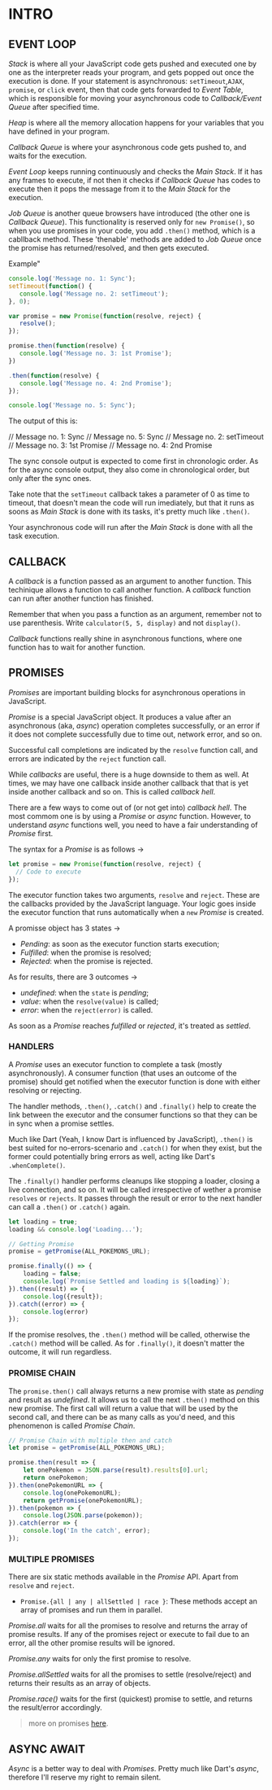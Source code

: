# INTRO

## EVENT LOOP

*Stack* is where all your JavaScript code gets pushed and executed one by one as the interpreter reads your program, and gets popped out once the execution is done. If your statement is asynchronous: `setTimeout`,`AJAX`, `promise`, or `click` event, then that code gets forwarded to *Event Table*, which is responsible for moving your asynchronous code to *Callback/Event Queue* after specified time.

*Heap* is where all the memory allocation happens for your variables that you have defined in your program.

*Callback Queue* is where your asynchronous code gets pushed to, and waits for the execution.

*Event Loop* keeps running continuously and checks the *Main Stack*. If it has any frames to execute, if not then it checks if *Callback Queue* has codes to execute then it pops the message from it to the *Main Stack* for the execution.

*Job Queue* is another queue browsers have introduced (the other one is *Callback Queue*). This functionality is reserved only for `new Promise()`, so when you use promises in your code, you add `.then()` method, which is a cabllback method. These 'thenable' methods are added to *Job Queue* once the promise has returned/resolved, and then gets executed.

Example"

```javascript
console.log('Message no. 1: Sync');
setTimeout(function() {
   console.log('Message no. 2: setTimeout');
}, 0);

var promise = new Promise(function(resolve, reject) {
   resolve();
});

promise.then(function(resolve) {
   console.log('Message no. 3: 1st Promise');
})

.then(function(resolve) {
   console.log('Message no. 4: 2nd Promise');
});

console.log('Message no. 5: Sync');
```

The output of this is:

// Message no. 1: Sync
// Message no. 5: Sync
// Message no. 2: setTimeout
// Message no. 3: 1st Promise
// Message no. 4: 2nd Promise

The sync console output is expected to come first in chronologic order. As for the async console output, they also come in chronological order, but only after the sync ones.

Take note that the `setTimeout` callback takes a parameter of 0 as time to timeout, that doesn't mean the code will run imediately, but that it runs as soons as *Main Stack* is done with its tasks, it's pretty much like `.then()`.

Your asynchronous code will run after the *Main Stack* is done with all the task execution.

## CALLBACK

A *callback* is a function passed as an argument to another function. This techinique allows a function to call another function. A *callback* function can run after another function has finished.

Remember that when you pass a function as an argument, remember not to use parenthesis. Write `calculator(5, 5, display)` and not `display()`.

*Callback* functions really shine in asynchronous functions, where one function has to wait for another function.

## PROMISES

*Promises* are important building blocks for asynchronous operations in JavaScript.

*Promise* is a special JavaScript object. It produces a value after an asynchronous (aka, *async*) operation completes successfully, or an error if it does not complete successfully due to time out, network error, and so on.

Successful call completions are indicated by the `resolve` function call, and errors are indicated by the `reject` function call.

While *callbacks* are useful, there is a huge downside to them as well. At times, we may have one callback inside another callback that that is yet inside another callback and so on. This is called *callback hell*.

There are a few ways to come out of (or not get into) *callback hell*. The most commom one is by using a *Promise* or *async* function. However, to understand *async* functions well, you need to have a fair understanding of *Promise* first.

The syntax for a *Promise* is as follows ->

```javascript
let promise = new Promise(function(resolve, reject) {
  // Code to execute
});
```

The executor function takes two arguments, `resolve` and `reject`. These are the callbacks provided by the JavaScript language. Your logic goes inside the executor function that runs automatically when a `new` *Promise* is created.

A promisse object has 3 states ->

- *Pending*: as soon as the executor function starts execution;
- *Fulfilled*: when the promise is resolved;
- *Rejected*: when the promise is rejected.

As for results, there are 3 outcomes ->

- *undefined*: when the `state` is *pending*;
- *value*: when the `resolve(value)` is called;
- *error*: when the `reject(error)` is called.

As soon as a *Promise* reaches *fulfilled* or *rejected*, it's treated as *settled*.

### HANDLERS

A *Promise* uses an executor function to complete a task (mostly asynchronously). A consumer function (that uses an outcome of the promise) should get notified when the executor function is done with either resolving or rejecting.

The handler methods, `.then()`, `.catch()` and `.finally()` help to create the link between the executor and the consumer functions so that they can be in sync when a promise settles.

Much like Dart (Yeah, I know Dart is influenced by JavaScript), `.then()` is best suited for no-errors-scenario and `.catch()` for when they exist, but the former could potentially bring errors as well, acting like Dart's `.whenComplete()`.

The `.finally()` handler performs cleanups like stopping a loader, closing a live connection, and so on. It will be called irrespective of wether a promise `resolves` or `rejects`. It passes through the result or error to the next handler can call a `.then()` or `.catch()` again.

```javascript
let loading = true;
loading && console.log('Loading...');

// Getting Promise
promise = getPromise(ALL_POKEMONS_URL);

promise.finally(() => {
    loading = false;
    console.log(`Promise Settled and loading is ${loading}`);
}).then((result) => {
    console.log({result});
}).catch((error) => {
    console.log(error)
});
```

If the promise resolves, the `.then()` method will be called, otherwise the `.catch()` method will be called. As for `.finally()`, it doesn't matter the outcome, it will run regardless.

### PROMISE CHAIN

The `promise.then()` call always returns a new promise with state as *pending* and result as *undefined*. It allows us to call the next `.then()` method on this new promise. The first call will return a value that will be used by the second call, and there can be as many calls as you'd need, and this phenomenon is called *Promise Chain*.

```JavaScript
// Promise Chain with multiple then and catch
let promise = getPromise(ALL_POKEMONS_URL);

promise.then(result => {
    let onePokemon = JSON.parse(result).results[0].url;
    return onePokemon;
}).then(onePokemonURL => {
    console.log(onePokemonURL);
    return getPromise(onePokemonURL);
}).then(pokemon => {
    console.log(JSON.parse(pokemon));
}).catch(error => {
    console.log('In the catch', error);
});
```

### MULTIPLE PROMISES

There are six static methods available in the *Promise* API. Apart from `resolve` and `reject`.

- `Promise.{all | any | allSettled | race }`: These methods accept an array of promises and run them in parallel.

*Promise.all* waits for all the promises to resolve and returns the array of promise results. If any of the promises reject or execute to fail due to an error, all the other promise results will be ignored.

*Promise.any* waits for only the first promise to resolve.

*Promise.allSettled* waits for all the promises to settle (resolve/reject) and returns their results as an array of objects.

*Promise.race()* waits for the first (quickest) promise to settle, and returns the result/error accordingly.

> more on promises [here](https://www.freecodecamp.org/news/javascript-promise-tutorial-how-to-resolve-or-reject-promises-in-js/).

## ASYNC AWAIT

*Async* is a better way to deal with *Promises*. Pretty much like Dart's *async*, therefore I'll reserve my right to remain silent.
